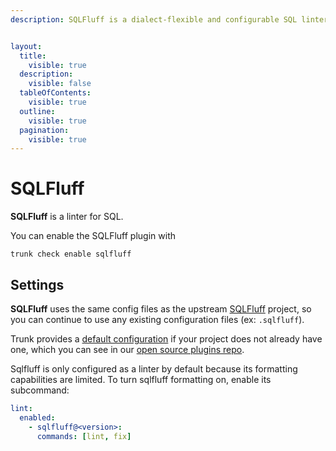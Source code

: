 ```yaml
---
description: SQLFluff is a dialect-flexible and configurable SQL linter.


layout:
  title:
    visible: true
  description:
    visible: false
  tableOfContents:
    visible: true
  outline:
    visible: true
  pagination:
    visible: true
---
```


# SQLFluff

**SQLFluff** is a linter for SQL.

You can enable the SQLFluff plugin with

```shell
trunk check enable sqlfluff
```

## Settings


**SQLFluff** uses the same config files as the
upstream [SQLFluff](https://github.com/sqlfluff/sqlfluff) project, so you can continue to use any
existing configuration files (ex: `.sqlfluff`).
    

Trunk provides a [default configuration](https://github.com/trunk-io/plugins/tree/main/linters/sqlfluff) if your project does not already have one,
which you can see in our [open source plugins repo](https://github.com/trunk-io/plugins/tree/main).

Sqlfluff is only configured as a linter by default because its formatting capabilities are limited. To turn sqlfluff formatting on, enable its subcommand:

```yaml
lint:
  enabled:
    - sqlfluff@<version>:
      commands: [lint, fix]
```


